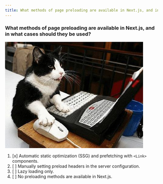 ```yaml
---
title: What methods of page preloading are available in Next.js, and in what cases should they be used?
---
```


### What methods of page preloading are available in Next.js, and in what cases should they be used?

![](./cat-meme.jpg)

1. [x] Automatic static optimization (SSG) and prefetching with `<Link>` components.
2. [ ] Manually setting preload headers in the server configuration.
3. [ ] Lazy loading only.
4. [ ] No preloading methods are available in Next.js.
